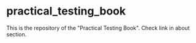 # practical_testing_book

This is the repository of the "Practical Testing Book". Check link in about section.
